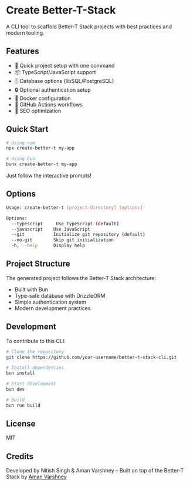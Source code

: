 # Create Better-T-Stack

A CLI tool to scaffold Better-T Stack projects with best practices and modern tooling.

## Features

- 🚀 Quick project setup with one command
- 📦 TypeScript/JavaScript support
- 🗄️ Database options (libSQL/PostgreSQL)
- 🔒 Optional authentication setup
- 🐳 Docker configuration
- 🔄 GitHub Actions workflows
- 🎯 SEO optimization

## Quick Start

```bash
# Using npm
npx create-better-t my-app

# Using bun
bunx create-better-t my-app
```

Just follow the interactive prompts!

## Options

```bash
Usage: create-better-t [project-directory] [options]

Options:
  --typescript     Use TypeScript (default)
  --javascript    Use JavaScript
  --git           Initialize git repository (default)
  --no-git        Skip git initialization
  -h, --help      Display help
```

## Project Structure

The generated project follows the Better-T Stack architecture:
- Built with Bun
- Type-safe database with DrizzleORM
- Simple authentication system
- Modern development practices

## Development

To contribute to this CLI:

```bash
# Clone the repository
git clone https://github.com/your-username/better-t-stack-cli.git

# Install dependencies
bun install

# Start development
bun dev

# Build
bun run build
```

## License

MIT

## Credits

Developed by Nitish Singh & Aman Varshney – Built on top of the Better-T Stack by [Aman Varshney](https://github.com/AmanVarshney01/Better-T-Stack)
